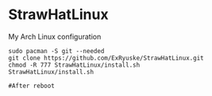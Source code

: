 # StrawHatLinux
My Arch Linux configuration
```
sudo pacman -S git --needed
git clone https://github.com/ExRyuske/StrawHatLinux.git
chmod -R 777 StrawHatLinux/install.sh
StrawHatLinux/install.sh
```
```
#After reboot
```
